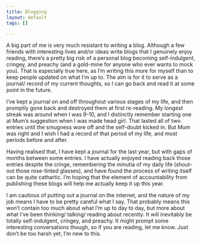 ```yaml
---
title: Blogging
layout: default
tags: []

---
```

A big part of me is very much resistant to writing a blog. Although a few friends with interesting lives and/or ideas write blogs that I genuinely enjoy reading, there’s a pretty big risk of a personal blog becoming self-indulgent, cringey, and preachy (and a gold-mine for anyone who ever wants to mock you). That is especially true here, as I’m writing this more for myself than to keep people updated on what I’m up to. The aim is for it to serve as a journal/ record of my current thoughts, so I can go back and read it at some point in the future. 

I’ve kept a journal on and off throughout various stages of my life, and then promptly gone back and destroyed them at first re-reading.  My longest streak was around when I was 9-10, and I distinctly remember starting one at Mum’s suggestion when I was made head girl. That lasted all of two entries until the smugness wore off and the self-doubt kicked in. But Mum was right and I wish I had a record of that period of my life, and most periods before and after. 

Having realised that, I have kept a journal for the last year, but with gaps of months between some entries. I have actually enjoyed reading back those entries despite the cringe, remembering the minutia of my daily life (shout-out those rose-tinted glasses), and have found the process of writing itself can be quite cathartic. I’m hoping that the element of accountability from publishing these blogs will help me actually keep it up this year.

I am cautious of putting out a journal on the internet, and the nature of my job means I have to be pretty careful what I say. That probably means this won’t contain too much about what I’m up to day to day, but more about what I’ve been thinking/ talking/ reading about recently. It will inevitably be totally self-indulgent, cringey, and preachy. It might prompt some interesting conversations though, so if you are reading, let me know. Just don’t be too harsh yet, I’m new to this.